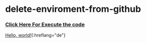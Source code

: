 # delete-enviroment-from-github

### [Click Here For Execute the code](https://stackblitz.com/edit/run-js-code?file=index.js?target=_blank)

[Hello, world!](http://example.com/){:hreflang="de"}
